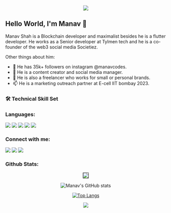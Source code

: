 <br>
<p align="center">
<img src="[https://miro.medium.com/max/1360/0*7Q3yvSIv_t0ioJ-Z.gif](https://media-exp1.licdn.com/dms/image/D4D16AQH9h2wcrzo21Q/profile-displaybackgroundimage-shrink_350_1400/0/1666614739560?e=1674691200&v=beta&t=2t92JDIIqvZStUlpG_9uOiXvJz6swyOIuu1_Q15N3iU)">
</p>

## Hello World, I'm Manav 👋
Manav Shah is a Blockchain developer and maximalist besides he is a flutter developer. He works as a Senior developer at Tylmen tech and he is a co-founder of the web3 social media Societiez. 

Other things about him:
- 👀 He has 35k+ followers on instagram @manavcodes.
- 🌱 He is a content creator and social media manager.
- 💞️ He is also a freelancer who works for small or personal brands. 
- 📫 He is a marketing outreach partner at E-cell IIT bombay 2023.

### 🛠️  Technical Skill Set

### Languages:
<p float="left">
<img src="https://img.shields.io/badge/Dart-0175C2?style=for-the-badge&logo=dart&logoColor=white">
<img src="https://img.shields.io/badge/JavaScript-F7DF1E?style=for-the-badge&logo=javascript&logoColor=black">
<img src="https://img.shields.io/badge/C-00599C?style=for-the-badge&logo=c&logoColor=white">
<img src="https://img.shields.io/badge/Python-14354C?style=for-the-badge&logo=python&logoColor=white">
<img src="https://img.shields.io/badge/LaTeX-47A141?style=for-the-badge&logo=LaTeX&logoColor=white">
</p>

### Connect with me:

[<img src="https://img.shields.io/badge/Gmail-D14836?style=for-the-badge&logo=gmail&logoColor=white" />](mailto:shahmanav765@gmail.com)
[<img src="https://img.shields.io/badge/Instagram-E4405F?style=for-the-badge&logo=instagram&logoColor=white" />](https://www.instagram.com/manavcodes)
[<img src="https://img.shields.io/badge/LinkedIn-0077B5?style=for-the-badge&logo=linkedin&logoColor=white" />](https://www.linkedin.com/in/flutterdev)

<!---
themanavshah/themanavshah is a ✨ special ✨ repository because its `README.md` (this file) appears on your GitHub profile.
You can click the Preview link to take a look at your changes.
--->

### Github Stats:
<center>

<img border="1" src = "https://github-profile-summary-cards.vercel.app/api/cards/profile-details?username=themanavshah&theme=radical" />

![Manav's GitHub stats](https://github-readme-stats.vercel.app/api?username=themanavshah&show_icons=true&theme=radical)

[![Top Langs](https://github-readme-stats.vercel.app/api/top-langs/?username=themanavshah&langs_count=5&show_icons=true&theme=radical)](https://github.com/themanavshah/github-readme-stats)

<img src="https://github-profile-trophy.vercel.app/?username=themanavshah&margin-w=5&theme=radical">

</center>
